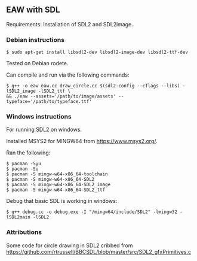 ## EAW with SDL

Requirements: Installation of SDL2 and SDL2image.

### Debian instructions

`$ sudo apt-get install libsdl2-dev libsdl2-image-dev libsdl2-ttf-dev`

Tested on Debian rodete.

Can compile and run via the following commands:

```
$ g++ -o eaw eaw.cc draw_circle.cc $(sdl2-config --cflags --libs) -lSDL2_image -lSDL2_ttf \
&& ./eaw --assets='/path/to/image/assets' --typeface='/path/to/typeface.ttf'
```

### Windows instructions

For running SDL2 on windows.

Installed MSYS2 for MINGW64 from https://www.msys2.org/.

Ran the following:

```
$ pacman -Syu
$ pacman -Su
$ pacman -S mingw-w64-x86_64-toolchain
$ pacman -S mingw-w64-x86_64-SDL2
$ pacman -S mingw-w64-x86_64-SDL2_image
$ pacman -S mingw-w64-x86_64-SDL2_ttf
```

Debug that basic SDL is working in windows:

```
$ g++ debug.cc -o debug.exe -I "/mingw64/include/SDL2" -lmingw32 -lSDL2main -lSDL2
```

### Attributions

Some code for circle drawing in SDL2 cribbed from
https://github.com/rtrussell/BBCSDL/blob/master/src/SDL2_gfxPrimitives.c
